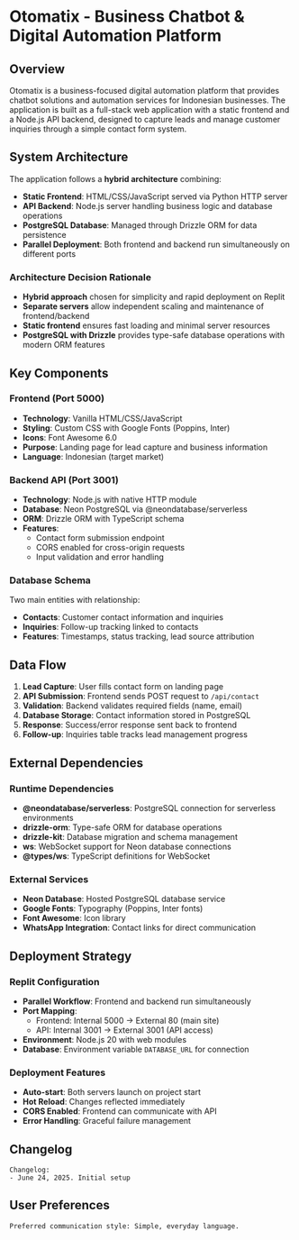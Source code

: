 # Otomatix - Business Chatbot & Digital Automation Platform

## Overview

Otomatix is a business-focused digital automation platform that provides chatbot solutions and automation services for Indonesian businesses. The application is built as a full-stack web application with a static frontend and a Node.js API backend, designed to capture leads and manage customer inquiries through a simple contact form system.

## System Architecture

The application follows a **hybrid architecture** combining:
- **Static Frontend**: HTML/CSS/JavaScript served via Python HTTP server
- **API Backend**: Node.js server handling business logic and database operations
- **PostgreSQL Database**: Managed through Drizzle ORM for data persistence
- **Parallel Deployment**: Both frontend and backend run simultaneously on different ports

### Architecture Decision Rationale
- **Hybrid approach** chosen for simplicity and rapid deployment on Replit
- **Separate servers** allow independent scaling and maintenance of frontend/backend
- **Static frontend** ensures fast loading and minimal server resources
- **PostgreSQL with Drizzle** provides type-safe database operations with modern ORM features

## Key Components

### Frontend (Port 5000)
- **Technology**: Vanilla HTML/CSS/JavaScript
- **Styling**: Custom CSS with Google Fonts (Poppins, Inter)
- **Icons**: Font Awesome 6.0
- **Purpose**: Landing page for lead capture and business information
- **Language**: Indonesian (target market)

### Backend API (Port 3001)
- **Technology**: Node.js with native HTTP module  
- **Database**: Neon PostgreSQL via @neondatabase/serverless
- **ORM**: Drizzle ORM with TypeScript schema
- **Features**: 
  - Contact form submission endpoint
  - CORS enabled for cross-origin requests
  - Input validation and error handling

### Database Schema
Two main entities with relationship:
- **Contacts**: Customer contact information and inquiries
- **Inquiries**: Follow-up tracking linked to contacts
- **Features**: Timestamps, status tracking, lead source attribution

## Data Flow

1. **Lead Capture**: User fills contact form on landing page
2. **API Submission**: Frontend sends POST request to `/api/contact`
3. **Validation**: Backend validates required fields (name, email)
4. **Database Storage**: Contact information stored in PostgreSQL
5. **Response**: Success/error response sent back to frontend
6. **Follow-up**: Inquiries table tracks lead management progress

## External Dependencies

### Runtime Dependencies
- **@neondatabase/serverless**: PostgreSQL connection for serverless environments
- **drizzle-orm**: Type-safe ORM for database operations
- **drizzle-kit**: Database migration and schema management
- **ws**: WebSocket support for Neon database connections
- **@types/ws**: TypeScript definitions for WebSocket

### External Services
- **Neon Database**: Hosted PostgreSQL database service
- **Google Fonts**: Typography (Poppins, Inter fonts)
- **Font Awesome**: Icon library
- **WhatsApp Integration**: Contact links for direct communication

## Deployment Strategy

### Replit Configuration
- **Parallel Workflow**: Frontend and backend run simultaneously
- **Port Mapping**: 
  - Frontend: Internal 5000 → External 80 (main site)
  - API: Internal 3001 → External 3001 (API access)
- **Environment**: Node.js 20 with web modules
- **Database**: Environment variable `DATABASE_URL` for connection

### Deployment Features
- **Auto-start**: Both servers launch on project start
- **Hot Reload**: Changes reflected immediately
- **CORS Enabled**: Frontend can communicate with API
- **Error Handling**: Graceful failure management

## Changelog

```
Changelog:
- June 24, 2025. Initial setup
```

## User Preferences

```
Preferred communication style: Simple, everyday language.
```